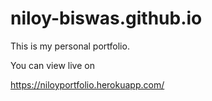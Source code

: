 # niloy-biswas.github.io

This is my personal portfolio.

You can view live on

https://niloyportfolio.herokuapp.com/
